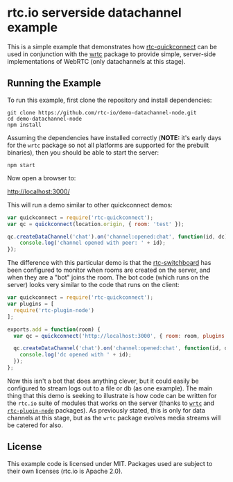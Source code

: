 # rtc.io serverside datachannel example

This is a simple example that demonstrates how [rtc-quickconnect](https://github.com/rtc-io/rtc-quickconnect) can be used in conjunction with the [wrtc](https://github.com/js-platform/node-webrtc) package to provide simple, server-side implementations of WebRTC (only datachannels at this stage).

## Running the Example

To run this example, first clone the repository and install dependencies:

```
git clone https://github.com/rtc-io/demo-datachannel-node.git
cd demo-datachannel-node
npm install
```

Assuming the dependencies have installed correctly (__NOTE:__ it's early days for the `wrtc` package so not all platforms are supported for the prebuilt binaries), then you should be able to start the server:

```
npm start
```

Now open a browser to:

<http://localhost:3000/>

This will run a demo similar to other quickconnect demos:

```js
var quickconnect = require('rtc-quickconnect');
var qc = quickconnect(location.origin, { room: 'test' });

qc.createDataChannel('chat').on('channel:opened:chat', function(id, dc) {
    console.log('channel opened with peer: ' + id);
});
```

The difference with this particular demo is that the [rtc-switchboard](https://github.com/rtc-io/rtc-switchboard) has been configured to monitor when rooms are created on the server, and when they are a "bot" joins the room.  The bot code (which runs on the server) looks very similar to the code that runs on the client:

```js
var quickconnect = require('rtc-quickconnect');
var plugins = [
  require('rtc-plugin-node')
];

exports.add = function(room) {
  var qc = quickconnect('http://localhost:3000', { room: room, plugins: plugins });

  qc.createDataChannel('chat').on('channel:opened:chat', function(id, dc) {
    console.log('dc opened with ' + id);
  });
};
```

Now this isn't a bot that does anything clever, but it could easily be configured to stream logs out to a file or db (as one example).  The main thing that this demo is seeking to illustrate is how code can be written for the `rtc.io` suite of modules that works on the server (thanks to [`wrtc`](https://github.com/js-platform/node-webrtc) and [`rtc-plugin-node`](https://github.com/rtc-io/rtc-plugin-node) packages).  As previously stated, this is only for data channels at this stage, but as the `wrtc` package evolves media streams will be catered for also.

## License

This example code is licensed under MIT.  Packages used are subject to their own licenses (rtc.io is Apache 2.0).
